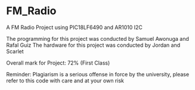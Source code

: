 # FM_Radio

A FM Radio Project using PIC18LF6490 and AR1010 I2C

The programming for this project was conducted by Samuel Awonuga and Rafal Guiz
The hardware for this project was conducted by Jordan and Scarlet

Overall mark for Project: 72% (First Class)

Reminder: Plagiarism is a serious offense in force by the university, please refer to this code with care and at your own risk


